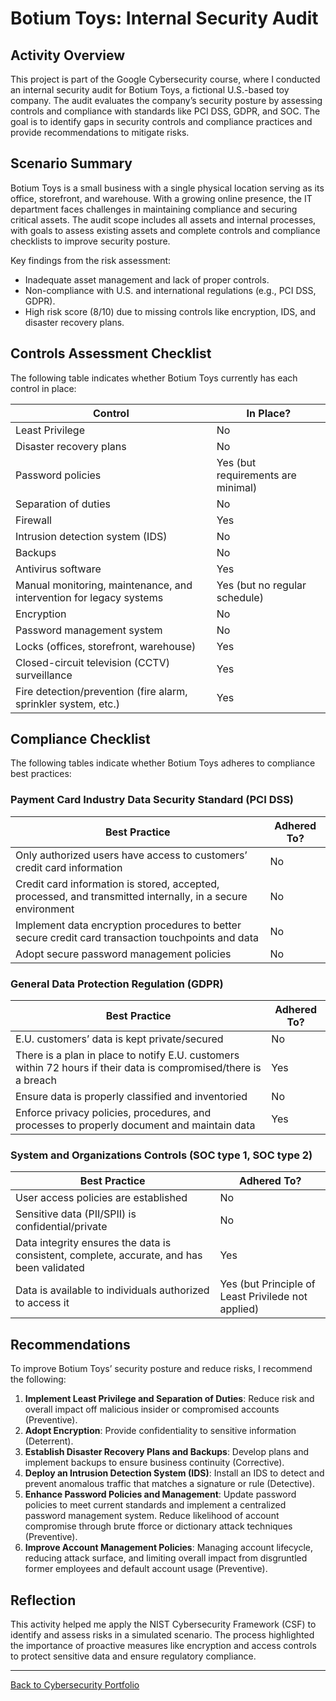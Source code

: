 # Botium Toys: Internal Security Audit

## Activity Overview
This project is part of the Google Cybersecurity course, where I conducted an internal security audit for Botium Toys, a fictional U.S.-based toy company. The audit evaluates the company’s security posture by assessing controls and compliance with standards like PCI DSS, GDPR, and SOC. The goal is to identify gaps in security controls and compliance practices and provide recommendations to mitigate risks.

## Scenario Summary
Botium Toys is a small business with a single physical location serving as its office, storefront, and warehouse. With a growing online presence, the IT department faces challenges in maintaining compliance and securing critical assets. The audit scope includes all assets and internal processes, with goals to assess existing assets and complete controls and compliance checklists to improve security posture.

Key findings from the risk assessment:
- Inadequate asset management and lack of proper controls.
- Non-compliance with U.S. and international regulations (e.g., PCI DSS, GDPR).
- High risk score (8/10) due to missing controls like encryption, IDS, and disaster recovery plans.

## Controls Assessment Checklist
The following table indicates whether Botium Toys currently has each control in place:

| Control | In Place? |
|---------|-----------|
| Least Privilege | No |
| Disaster recovery plans | No |
| Password policies | Yes (but requirements are minimal) | Google says No.
| Separation of duties | No |
| Firewall | Yes |
| Intrusion detection system (IDS) | No |
| Backups | No |
| Antivirus software | Yes |
| Manual monitoring, maintenance, and intervention for legacy systems | Yes (but no regular schedule) | Google says No.
| Encryption | No |
| Password management system | No |
| Locks (offices, storefront, warehouse) | Yes |
| Closed-circuit television (CCTV) surveillance | Yes |
| Fire detection/prevention (fire alarm, sprinkler system, etc.) | Yes |

## Compliance Checklist
The following tables indicate whether Botium Toys adheres to compliance best practices:

### Payment Card Industry Data Security Standard (PCI DSS)
| Best Practice | Adhered To? |
|---------------|-------------|
| Only authorized users have access to customers’ credit card information | No |
| Credit card information is stored, accepted, processed, and transmitted internally, in a secure environment | No |
| Implement data encryption procedures to better secure credit card transaction touchpoints and data | No |
| Adopt secure password management policies | No |

### General Data Protection Regulation (GDPR)
| Best Practice | Adhered To? |
|---------------|-------------|
| E.U. customers’ data is kept private/secured | No |
| There is a plan in place to notify E.U. customers within 72 hours if their data is compromised/there is a breach | Yes |
| Ensure data is properly classified and inventoried | No |
| Enforce privacy policies, procedures, and processes to properly document and maintain data | Yes |

### System and Organizations Controls (SOC type 1, SOC type 2)
| Best Practice | Adhered To? |
|---------------|-------------|
| User access policies are established | No |
| Sensitive data (PII/SPII) is confidential/private | No |
| Data integrity ensures the data is consistent, complete, accurate, and has been validated | Yes |
| Data is available to individuals authorized to access it | Yes (but Principle of Least Privilede not applied) | Google says No.

## Recommendations
To improve Botium Toys’ security posture and reduce risks, I recommend the following:
1. **Implement Least Privilege and Separation of Duties**: Reduce risk and overall impact off malicious insider or compromised accounts (Preventive).
2. **Adopt Encryption**: Provide confidentiality to sensitive information (Deterrent).
3. **Establish Disaster Recovery Plans and Backups**: Develop plans and implement backups to ensure business continuity (Corrective).
4. **Deploy an Intrusion Detection System (IDS)**: Install an IDS to detect and prevent anomalous traffic that matches a signature or rule (Detective).
5. **Enhance Password Policies and Management**: Update password policies to meet current standards and implement a centralized password management system. Reduce likelihood of account compromise through brute fforce or dictionary attack techniques (Preventive).
6. **Improve Account Management Policies**: Managing account lifecycle, reducing attack surface, and limiting overall impact from disgruntled former employees and default account usage (Preventive).

## Reflection
This activity helped me apply the NIST Cybersecurity Framework (CSF) to identify and assess risks in a simulated scenario. The process highlighted the importance of proactive measures like encryption and access controls to protect sensitive data and ensure regulatory compliance.

---
[Back to Cybersecurity Portfolio](README.md)
